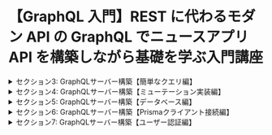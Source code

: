 # 【GraphQL 入門】REST に代わるモダン API の GraphQL でニュースアプリ API を構築しながら基礎を学ぶ入門講座

<details>
<summary> セクション3: GraphQLサーバー構築【簡単なクエリ編】 </summary>

| NO  | 内容                                                      |
| --- | --------------------------------------------------------- |
| 6.  | GraphQL サーバー用にプロジェクトを作成しよう              |
| 7.  | ApolloServer を使ってローカルサーバを構築する準備をしよう |
| 8.  | リゾルバを定義してリゾルバについて理解しよう              |
| 9.  | 実際に Apollo でローカルサーバーを立ち上げよう            |
| 10. | Playground を実際に使って GraphQL を体感してみよう        |
| 11. | スキーマ定義を HackerNews 用に拡張してみよう              |
| 12. | 拡張したスキーマで GraphQL を叩いて確認してみよう         |

</details>

<details>
<summary> セクション4: GraphQLサーバー構築【ミューテーション実装編】 </summary>

| NO  | 内容                                                       |
| --- | ---------------------------------------------------------- |
| 13. | ミューテーション(Mutation)をスキーマとリゾルバで定義しよう |
| 14. | 実際に Mutation クエリを叩いてニュースを投稿してみよう     |
| 15. | スキーマ定義を別ファイルで管理してリファクタリングしよう   |

</details>
<details>
<summary> セクション5: GraphQLサーバー構築【データベース編】 </summary>

| NO  | 内容                                              |
| --- | ------------------------------------------------- |
| 16. | Prisma って何？                                   |
| 17. | Prisma でデータベースの初期化から始めよう         |
| 18. | Prisma のスキーマ設定を行おう                     |
| 19. | Prisma クライアントでデータベース操作をしてみよう |
| 20. | データの永続化ができているかを確認しよう          |

</details>

<details>
<summary> セクション6: GraphQLサーバー構築【Prismaクライアント接続編】 </summary>

| NO  | 内容                                                           |
| --- | -------------------------------------------------------------- |
| 21. | サーバーと Prisma を連携させてデータベースから情報を取り出そう |
| 22. | context をリゾルバで利用してデータベースにアクセスしよう       |
| 23. | 実際に GraphQL を叩いてデータベースに値を格納してみよう        |
| 24. | PrismaStudio を使ってデータベースの中身を確認しよう            |

</details>

<details>
<summary> セクション7: GraphQLサーバー構築【ユーザー認証編】 </summary>

| NO  | 内容                                                    |
| --- | ------------------------------------------------------- |
| 25. | ユーザー認証のための User モデルを追加してみよう        |
| 26. | User と Link モデルの関係を明示的に示そう(外部キー設定) |
| 27. | サインアップとログインの Mutation を設定しよう          |
| 28. | リゾルバを管理するためのリファクタリングしよう          |
| 29. | Mutation リゾルバで新規登録のロジックを作成してみよう   |
| 30. | JWT を使って新規登録するユーザーをトークン化してみよう  |
| 31. | ユーザーログインのリゾルバを作成しよう                  |

<!--
| 32. ニュース投稿用のリゾルバを作成しよう |
| 33.  | ユーザー ID を取得するための util.js ファイル作成を始めよう |
| 34.  | ユーザートークンを複合する関数を生成してみよう              |
| 35.  | ユーザー ID を全てのリゾルバで呼び出せる設定をしてみよう    |
| 36.  | post リゾルバを完成させよう                                 |
| 37.  | Link リゾルバの実装を始めよう                               |
| 38.  | リゾルバ階層って何？parent 引数の意味を理解しよう           |
| 39.  | User リゾルバの実装を始めよう                               |
| 40.  | サーバー側のリゾルバコードをリファクタリングしてみよう      |
| 41.  | 正常に認証できるのかフローを確認してみよう                  |
| 42.  | ログインして実際にニュースを投稿してみよう                  |
-->
</details>
